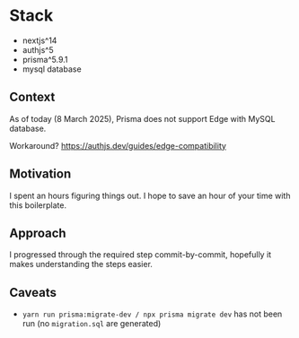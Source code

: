 # Stack

- nextjs^14
- authjs^5
- prisma^5.9.1
- mysql database

## Context

As of today (8 March 2025), Prisma does not support Edge with MySQL database.

Workaround? <https://authjs.dev/guides/edge-compatibility>

## Motivation

I spent an hours figuring things out. I hope to save an hour of your time with this boilerplate.

## Approach

I progressed through the required step commit-by-commit, hopefully it makes understanding the steps easier.

## Caveats

- `yarn run prisma:migrate-dev / npx prisma migrate dev` has not been run (no `migration.sql` are generated)
